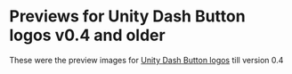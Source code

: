 Previews for Unity Dash Button logos v0.4 and older
===================================================
These were the preview images for [Unity Dash Button logos][dash-button-logos] till version 0.4


[dash-button-logos]:  https://deviantart.com/HEXcube/art/Unity-Dash-Button-logos-Ubuntu-14-04-and-12-04LTS-468721437 "Dash Button logos on DeviantArt"
